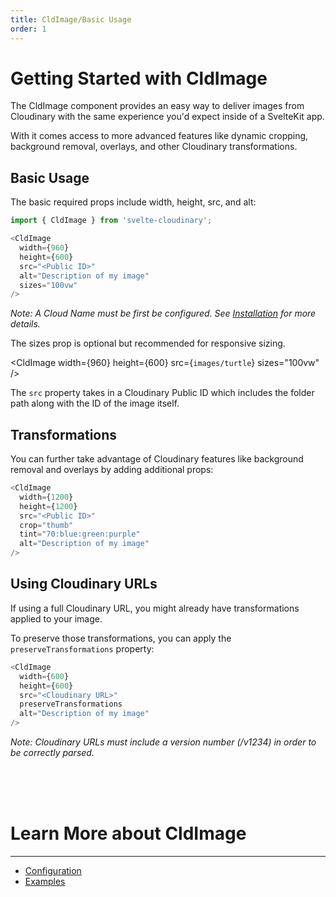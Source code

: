 ```yaml
---
title: CldImage/Basic Usage
order: 1
---
```

<script>
    import Callout from '$lib/components/Callout.svelte'
    import { CldImage } from 'svelte-cloudinary'
</script>

# Getting Started with CldImage

The CldImage component provides an easy way to deliver images from Cloudinary with the same experience you'd expect inside of a SvelteKit app.

With it comes access to more advanced features like dynamic cropping, background removal, overlays, and other Cloudinary transformations.



## Basic Usage

The basic required props include width, height, src, and alt:

```js
import { CldImage } from 'svelte-cloudinary';

<CldImage
  width={960}
  height={600}
  src="<Public ID>"
  alt="Description of my image"
  sizes="100vw"
/>
```

*Note: A Cloud Name must be first be configured. See [Installation](/installation) for more details.*

The sizes prop is optional but recommended for responsive sizing.

<CldImage
  width={960}
  height={600}
  src={`images/turtle`}
  sizes="100vw"
/>

The `src` property takes in a Cloudinary Public ID which includes the folder path along with the ID of the image itself.

## Transformations

You can further take advantage of Cloudinary features like background removal and overlays by adding additional props:

```js
<CldImage
  width={1200}
  height={1200}
  src="<Public ID>"
  crop="thumb"
  tint="70:blue:green:purple"
  alt="Description of my image"
/>
```

<CldImage
  width={1200}
  height={1200}
  src="images/turtle"
  crop="thumb"
  tint="70:blue:green:purple"
  alt="Description of my image"
/>

## Using Cloudinary URLs

If using a full Cloudinary URL, you might already have transformations applied to your image.

To preserve those transformations, you can apply the `preserveTransformations` property:

```js
<CldImage
  width={600}
  height={600}
  src="<Cloudinary URL>"
  preserveTransformations
  alt="Description of my image"
/>
```

*Note: Cloudinary URLs must include a version number (/v1234) in order to be correctly parsed.*

<br />
<br />
<br />

# Learn More about CldImage
---
- [Configuration](/CldImage/configuration)
- [Examples](/CldImage/examples)
